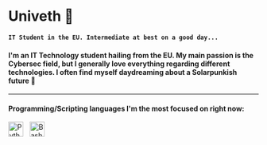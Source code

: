 # Univeth 📿

**`IT Student in the EU. Intermediate at best on a good day...`**

#### I'm an IT Technology student hailing from the EU. My main passion is the Cybersec field, but I generally love everything regarding different technologies. I often find myself daydreaming about a Solarpunkish future 🌇

---
#### Programming/Scripting languages I'm the most focused on right now:

<img align="left" alt="Python" width="30px" style="padding-right:10px;" src="https://cdn.jsdelivr.net/gh/devicons/devicon/icons/python/python-plain.svg" />

<img align="left" alt="Bash" width="30px" style="padding-right:10px;" src="https://cdn.jsdelivr.net/gh/devicons/devicon/icons/bash/bash-original.svg" />
          
<!--
**Univ3th/Univ3th** is a ✨ _special_ ✨ repository because its `README.md` (this file) appears on your GitHub profile.

Here are some ideas to get you started:

- 🔭 I’m currently working on ...
- 🌱 I’m currently learning ...
- 👯 I’m looking to collaborate on ...
- 🤔 I’m looking for help with ...
- 💬 Ask me about ...
- 📫 How to reach me: ...
- 😄 Pronouns: ...
- ⚡ Fun fact: ...
-->
